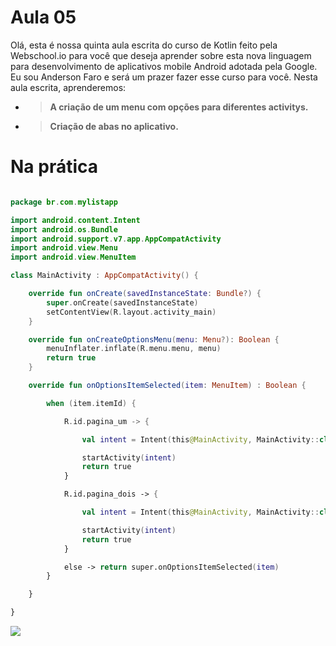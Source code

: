 # Aula 05

Olá, esta é nossa quinta aula escrita do curso de Kotlin feito pela Webschool.io para você que deseja aprender sobre esta nova linguagem para desenvolvimento de aplicativos mobile Android adotada pela Google.
Eu sou Anderson Faro e será um prazer fazer esse curso para você. Nesta aula escrita, aprenderemos:

- >**A criação de um menu com opções para diferentes activitys.**
- >**Criação de abas no aplicativo.**


# Na prática


```kotlin

package br.com.mylistapp

import android.content.Intent
import android.os.Bundle
import android.support.v7.app.AppCompatActivity
import android.view.Menu
import android.view.MenuItem

class MainActivity : AppCompatActivity() {

    override fun onCreate(savedInstanceState: Bundle?) {
        super.onCreate(savedInstanceState)
        setContentView(R.layout.activity_main)
    }

    override fun onCreateOptionsMenu(menu: Menu?): Boolean {
        menuInflater.inflate(R.menu.menu, menu)
        return true
    }

    override fun onOptionsItemSelected(item: MenuItem) : Boolean {

        when (item.itemId) {

            R.id.pagina_um -> {

                val intent = Intent(this@MainActivity, MainActivity::class.java)

                startActivity(intent)
                return true
            }

            R.id.pagina_dois -> {

                val intent = Intent(this@MainActivity, MainActivity::class.java)

                startActivity(intent)
                return true
            }

            else -> return super.onOptionsItemSelected(item)
        }

    }

}

```


![](https://s26.postimg.org/6c2og6f6x/menu.png)
